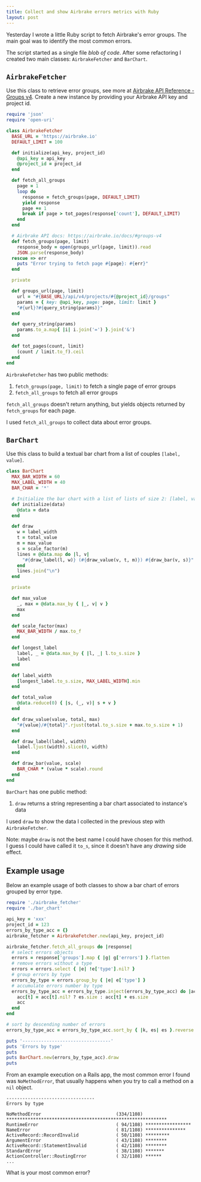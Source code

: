 ```yaml
---
title: Collect and show Airbrake errors metrics with Ruby
layout: post
---
```


Yesterday I wrote a little Ruby script to fetch Airbrake's error groups. The
main goal was to identify the most common errors.

The script started as a single file *blob of code*. After some refactoring I
created two main classes: `AirbrakeFetcher` and `BarChart`.

## `AirbrakeFetcher`

Use this class to retrieve error groups, see more at [Airbrake API Reference -
Groups v4](https://airbrake.io/docs/#groups-v4). Create a new instance by
providing your Airbrake API key and project id.

```ruby
require 'json'
require 'open-uri'

class AirbrakeFetcher
  BASE_URL = 'https://airbrake.io'
  DEFAULT_LIMIT = 100

  def initialize(api_key, project_id)
    @api_key = api_key
    @project_id = project_id
  end

  def fetch_all_groups
    page = 1
    loop do
      response = fetch_groups(page, DEFAULT_LIMIT)
      yield response
      page += 1
      break if page > tot_pages(response['count'], DEFAULT_LIMIT)
    end
  end

  # Airbrake API docs: https://airbrake.io/docs/#groups-v4
  def fetch_groups(page, limit)
    response_body = open(groups_url(page, limit)).read
    JSON.parse(response_body)
  rescue => err
    puts "Error trying to fetch page #{page}: #{err}"
  end

  private

  def groups_url(page, limit)
    url = "#{BASE_URL}/api/v4/projects/#{@project_id}/groups"
    params = { key: @api_key, page: page, limit: limit }
    "#{url}?#{query_string(params)}"
  end

  def query_string(params)
    params.to_a.map{ |i| i.join('=') }.join('&')
  end

  def tot_pages(count, limit)
    (count / limit.to_f).ceil
  end
end
```

`AirbrakeFetcher` has two public methods:

1. `fetch_groups(page, limit)` to fetch a single page of error groups
1. `fetch_all_groups` to fetch all error groups

`fetch_all_groups` doesn't return anything, but yields objects returned by
`fetch_groups` for each page.

I used `fetch_all_groups` to collect data about error groups.

## `BarChart`

Use this class to build a textual bar chart from a list of couples `[label,
value]`.

```ruby
class BarChart
  MAX_BAR_WIDTH = 60
  MAX_LABEL_WIDTH = 40
  BAR_CHAR = '*'

  # Initialize the bar chart with a list of lists of size 2: [label, value]
  def initialize(data)
    @data = data
  end

  def draw
    w = label_width
    t = total_value
    m = max_value
    s = scale_factor(m)
    lines = @data.map do |l, v|
      "#{draw_label(l, w)} (#{draw_value(v, t, m)}) #{draw_bar(v, s)}"
    end
    lines.join("\n")
  end

  private

  def max_value
    _, max = @data.max_by { |_, v| v }
    max
  end

  def scale_factor(max)
    MAX_BAR_WIDTH / max.to_f
  end

  def longest_label
    label, _ = @data.max_by { |l, _| l.to_s.size }
    label
  end

  def label_width
    [longest_label.to_s.size, MAX_LABEL_WIDTH].min
  end

  def total_value
    @data.reduce(0) { |s, (_, v)| s + v }
  end

  def draw_value(value, total, max)
    "#{value}/#{total}".rjust(total.to_s.size + max.to_s.size + 1)
  end

  def draw_label(label, width)
    label.ljust(width).slice(0, width)
  end

  def draw_bar(value, scale)
    BAR_CHAR * (value * scale).round
  end
end
```

`BarChart` has one public method:

1. `draw` returns a string representing a bar chart associated to instance's
   data

I used `draw` to show the data I collected in the previous step with
`AirbrakeFetcher`.

Note: maybe `draw` is not the best name I could have chosen for this method. I
guess I could have called it `to_s`, since it doesn't have any *drawing* side
effect.

## Example usage

Below an example usage of both classes to show a bar chart of errors grouped by
error type.

```ruby
require './airbrake_fetcher'
require './bar_chart'

api_key = 'xxx'
project_id = 123
errors_by_type_acc = {}
airbrake_fetcher = AirbrakeFetcher.new(api_key, project_id)

airbrake_fetcher.fetch_all_groups do |response|
  # select errors objects
  errors = response['groups'].map { |g| g['errors'] }.flatten
  # remove errors without a type
  errors = errors.select { |e| !e['type'].nil? }
  # group errors by type
  errors_by_type = errors.group_by { |e| e['type'] }
  # accumulate errors number by type
  errors_by_type_acc = errors_by_type.inject(errors_by_type_acc) do |acc, (t, es)|
    acc[t] = acc[t].nil? ? es.size : acc[t] + es.size
    acc
  end
end

# sort by descending number of errors
errors_by_type_acc = errors_by_type_acc.sort_by { |k, es| es }.reverse

puts '---------------------------------'
puts 'Errors by type'
puts
puts BarChart.new(errors_by_type_acc).draw
puts
```

From an example execution on a Rails app, the most common error I found was
`NoMethodError`, that usually happens when you try to call a method on a `nil`
object.

```
---------------------------------
Errors by type

NoMethodError                            (334/1108) ************************************************************
RuntimeError                             ( 94/1108) *****************
NameError                                ( 81/1108) ***************
ActiveRecord::RecordInvalid              ( 50/1108) *********
ArgumentError                            ( 43/1108) ********
ActiveRecord::StatementInvalid           ( 42/1108) ********
StandardError                            ( 38/1108) *******
ActionController::RoutingError           ( 32/1108) ******
...
```

What is your most common error?
